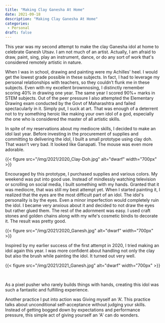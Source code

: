 ```yaml
---
title: "Making Clay Ganesha At Home"
date: 2021-09-18
description: "Making Clay Ganesha At Home"
categories:
 - Personal
draft: false
---
```

This year was my second attempt to make the clay Ganesha idol at home to celebrate Ganesh Utsav. I am not much of an artist. Actually, I am afraid to draw, paint, sing, play an instrument, dance, or do any sort of work that's considered remotely artistic in nature.
 
When I was in school, drawing and painting were my Achilles' heel. I would get the lowest grade possible in these subjects. In fact, I had to leverage my personal relationships with teachers, so they couldn’t flunk me in these subjects. Even with my excellent brownnosing, I distinctly remember scoring 40%  in drawing one year. The same year I scored 90%+ marks in STEM subjects. Out of the peer pressure I also attempted the Elementary Drawing exam conducted by the Govt of Maharashtra and failed spectacularly in it.  Simply put, I suck at art. That was enough of a deterrent not to try something heroic like making your own idol of a god, especially the one who is considered the master of all artistic skills.
 
In spite of my reservations about my mediocre skills, I decided to make an idol last year. Before investing in the procurement of supplies and committing to delivering the idol, I built a small prototype using clay doh. That wasn't very bad. It looked like Ganapati. The mouse was even more adorable.

{{< figure src="/img/2021/2020_Clay-Doh.jpg" alt="dwarf" width="700px" >}}
 
Encouraged by this prototype, I purchased supplies and various colors. My weekend was put into good use. Instead of mindlessly watching television or scrolling on social media, I built something with my hands. Granted that it was mediocre, that was still my best attempt yet. When I started painting it, I realized that the eyes are the most difficult part of an idol. The idol's personality is by the eyes. Even a minor imperfection would completely ruin the idol. I became very anxious about it and decided to not draw the eyes but rather glued them. The rest of the adornment was easy. I used craft stones and golden chains along with my wife's cosmetic bindis to decorate it. The result was pretty good.

{{< figure src="/img/2021/2020_Ganesh.jpg" alt="dwarf" width="700px" >}}


Inspired by my earlier success of the first attempt in 2020, I tried making an idol again this year. I was more confident about handling not only the clay but also the brush while painting the idol. It turned out very well.

{{< figure src="/img/2021/2021_Ganesh.jpg" alt="dwarf" width="700px" >}}

<br/> 

As a pixel pusher who rarely builds things with hands, creating this idol was such a fantastic and fulfilling experience.  
 
Another practice I put into action was Giving myself an ‘A’. This practice talks about unconditional self-acceptance without judging your skills. Instead of getting bogged down by expectations and performance pressure, this simple act of giving yourself an 'A' can do wonders.
